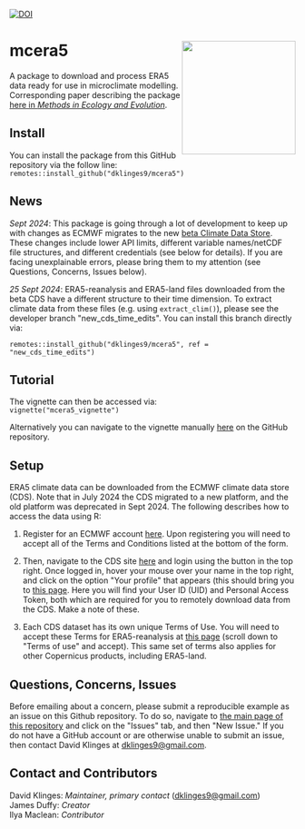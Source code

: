 [![DOI](https://zenodo.org/badge/260175954.svg)](https://zenodo.org/badge/latestdoi/260175954)

# mcera5 <img src="inst/figures/hex.png" align="right" height="200"/>

A package to download and process ERA5 data ready for use in microclimate modelling. Corresponding paper describing the package [here in _Methods in Ecology and Evolution_](https://doi.org/10.1111/2041-210X.13877).

## Install

You can install the package from this GitHub repository via the follow line:  
`remotes::install_github("dklinges9/mcera5")`

## News

_Sept 2024_: This package is going through a lot of development to keep up with changes as ECMWF migrates to the new [beta Climate Data Store](https://cds-beta.climate.copernicus.eu/). These changes include lower API limits, different variable names/netCDF file structures, and different credentials (see below for details). If you are facing unexplainable errors, please bring them to my attention (see Questions, Concerns, Issues below).  

_25 Sept 2024_: ERA5-reanalysis and ERA5-land files downloaded from the beta CDS have a different structure to their time dimension. To extract climate data from these files (e.g. using `extract_clim()`), please see the developer branch "new_cds_time_edits". You can install this branch directly via:

`remotes::install_github("dklinges9/mcera5", ref = "new_cds_time_edits")`

## Tutorial

The vignette can then be accessed via:   
`vignette("mcera5_vignette")`  

Alternatively you can navigate to the vignette manually [here](https://github.com/dklinges9/mcera5/blob/master/vignettes/mcera5_vignette.Rmd) on the GitHub repository.  

## Setup

ERA5 climate data can be downloaded from the ECMWF climate data store (CDS). Note that in July 2024 the CDS migrated to a new platform, and the old platform was deprecated in Sept 2024. The following describes how to access the data using R:

1) Register for an ECMWF account [here](https://accounts.ecmwf.int/auth/realms/ecmwf/login-actions/registration?client_id=cds&tab_id=IA1LKqgLVc0). Upon registering you will need to accept all of the Terms and Conditions listed at the bottom of the form.

2) Then, navigate to the CDS site [here](https://cds-beta.climate.copernicus.eu/) and login using the button in the top right. Once logged in, hover your mouse over your name in the top right, and click on the option "Your profile" that appears (this should bring you to [this page](https://cds-beta.climate.copernicus.eu/profile). Here you will 
find your User ID (UID) and Personal Access Token, both which are required for you to remotely download data from the CDS. Make a note of these.  

3) Each CDS dataset has its own unique Terms of Use. You will need to accept these Terms for ERA5-reanalysis at [this page](https://cds-beta.climate.copernicus.eu/datasets/reanalysis-era5-single-levels?tab=download) (scroll down to "Terms of use" and accept). This same set of terms also applies for other Copernicus products, including ERA5-land.

## Questions, Concerns, Issues

Before emailing about a concern, please submit a reproducible example as an issue on this Github repository. To do so, navigate to [the main page of this repository](https://github.com/dklinges9/mcera5/) and click on the "Issues" tab, and then "New Issue." If you do not have a GitHub account or are otherwise unable to submit an issue, then contact David Klinges at dklinges9@gmail.com.

## Contact and Contributors

David Klinges: _Maintainer, primary contact_ (dklinges9@gmail.com)  
James Duffy: _Creator_  
Ilya Maclean: _Contributor_  
